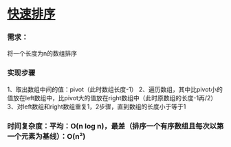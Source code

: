 # [快速排序](https://github.com/yuan525/vue-notes/blob/master/%E7%AE%97%E6%B3%95%E7%BB%83%E4%B9%A0/04%E3%80%81%E5%BF%AB%E9%80%9F%E6%8E%92%E5%BA%8F/algorithm.html)

### 需求：

将一个长度为n的数组排序

### 实现步骤

1、取出数组中间的值：pivot（此时数组长度-1）
2、遍历数组，其中比pivot小的值放在left数组中，比pivot大的值放在right数组中（此时原数组的长度-1再/2）
3、对left数组和right数组重复1，2步骤，直到数组的长度小于等于1

### 时间复杂度：平均：O(n log n)，最差（排序一个有序数组且每次以第一个元素为基线）：O(n²)

